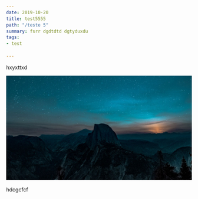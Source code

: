 ```yaml
---
date: 2019-10-20
title: test5555
path: "/teste 5"
summary: fsrr dgdtdtd dgtyduxdu
tags:
- test

---
```

hxyxttxd

  
![](./images/blog_bg_1.jpg)

hdcgcfcf